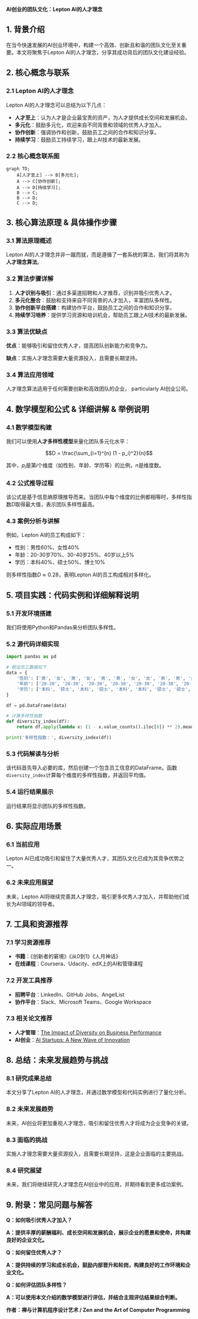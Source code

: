                  

**AI创业的团队文化：Lepton AI的人才理念**

## 1. 背景介绍

在当今快速发展的AI创业环境中，构建一个高效、创新且和谐的团队文化至关重要。本文将聚焦于Lepton AI的人才理念，分享其成功背后的团队文化建设经验。

## 2. 核心概念与联系

### 2.1 Lepton AI的人才理念

Lepton AI的人才理念可以总结为以下几点：

- **人才至上**：认为人才是企业最宝贵的资产，为人才提供成长空间和发展机会。
- **多元化**：鼓励多元化，欢迎来自不同背景和领域的优秀人才加入。
- **协作创新**：强调协作和创新，鼓励员工之间的合作和知识分享。
- **持续学习**：鼓励员工持续学习，跟上AI技术的最新发展。

### 2.2 核心概念联系图

```mermaid
graph TD;
    A[人才至上] --> B[多元化];
    A --> C[协作创新];
    A --> D[持续学习];
    B --> C;
    B --> D;
    C --> D;
```

## 3. 核心算法原理 & 具体操作步骤

### 3.1 算法原理概述

Lepton AI的人才理念并非一蹴而就，而是遵循了一套系统的算法，我们将其称为**人才理念算法**。

### 3.2 算法步骤详解

1. **人才识别与吸引**：通过多渠道招聘和人才推荐，识别并吸引优秀人才。
2. **多元化整合**：鼓励和支持来自不同背景的人才加入，丰富团队多样性。
3. **协作创新平台搭建**：构建协作平台，鼓励员工之间的合作和知识分享。
4. **持续学习培养**：提供学习资源和培训机会，帮助员工跟上AI技术的最新发展。

### 3.3 算法优缺点

**优点**：能够吸引和留住优秀人才，提高团队创新能力和竞争力。

**缺点**：实施人才理念需要大量资源投入，且需要长期坚持。

### 3.4 算法应用领域

人才理念算法适用于任何需要创新和高效团队的企业， particularly AI创业公司。

## 4. 数学模型和公式 & 详细讲解 & 举例说明

### 4.1 数学模型构建

我们可以使用**人才多样性模型**来量化团队多元化水平：

$$D = \frac{\sum_{i=1}^{n} (1 - p_i)^2}{n}$$

其中，$p_i$是第$i$个维度（如性别、年龄、学历等）的比例，$n$是维度数。

### 4.2 公式推导过程

该公式是基于信息熵原理推导而来。当团队中每个维度的比例都相等时，多样性指数$D$取得最大值，表示团队多样性最高。

### 4.3 案例分析与讲解

例如，Lepton AI的员工构成如下：

- 性别：男性60%、女性40%
- 年龄：20-30岁70%、30-40岁25%、40岁以上5%
- 学历：本科40%、硕士50%、博士10%

则多样性指数$D \approx 0.28$，表明Lepton AI的员工构成相对多样化。

## 5. 项目实践：代码实例和详细解释说明

### 5.1 开发环境搭建

我们将使用Python和Pandas来分析团队多样性。

### 5.2 源代码详细实现

```python
import pandas as pd

# 假设员工数据如下
data = {
    '性别': ['男', '女', '男', '女', '男', '男', '女', '女', '男', '男', '女', '女', '男', '男', '女', '女', '男', '男', '女', '女'],
    '年龄': ['20-30', '20-30', '20-30', '20-30', '20-30', '20-30', '20-30', '20-30', '30-40', '30-40', '30-40', '30-40', '40以上', '40以上', '20-30', '20-30', '30-40', '30-40', '20-30', '20-30'],
    '学历': ['本科', '硕士', '本科', '硕士', '本科', '本科', '硕士', '硕士', '硕士', '硕士', '硕士', '硕士', '博士', '博士', '本科', '硕士', '硕士', '硕士', '本科', '硕士']
}

df = pd.DataFrame(data)

# 计算多样性指数
def diversity_index(df):
    return df.apply(lambda x: (1 - x.value_counts().iloc[0]) ** 2).mean()

print('多样性指数：', diversity_index(df))
```

### 5.3 代码解读与分析

该代码首先导入必要的库，然后创建一个包含员工信息的DataFrame。函数`diversity_index`计算每个维度的多样性指数，并返回平均值。

### 5.4 运行结果展示

运行结果将显示团队的多样性指数。

## 6. 实际应用场景

### 6.1 当前应用

Lepton AI已成功吸引和留住了大量优秀人才，其团队文化已成为其竞争优势之一。

### 6.2 未来应用展望

未来，Lepton AI将继续完善其人才理念，吸引更多优秀人才加入，并帮助他们成长为AI领域的领导者。

## 7. 工具和资源推荐

### 7.1 学习资源推荐

- **书籍**：《创新者的窘境》《从0到1》《人月神话》
- **在线课程**：Coursera、Udacity、edX上的AI和管理课程

### 7.2 开发工具推荐

- **招聘平台**：LinkedIn、GitHub Jobs、AngelList
- **协作平台**：Slack、Microsoft Teams、Google Workspace

### 7.3 相关论文推荐

- **人才管理**：[The Impact of Diversity on Business Performance](https://www.mckinsey.com/business-functions/organization/our-insights/the-business-case-for-diversity)
- **AI创业**：[AI Startups: A New Wave of Innovation](https://www.entrepreneur.com/article/314422)

## 8. 总结：未来发展趋势与挑战

### 8.1 研究成果总结

本文分享了Lepton AI的人才理念，并通过数学模型和代码实例进行了量化分析。

### 8.2 未来发展趋势

未来，AI创业将更加重视人才理念，吸引和留住优秀人才将成为企业竞争的关键。

### 8.3 面临的挑战

实施人才理念需要大量资源投入，且需要长期坚持，这是企业面临的主要挑战。

### 8.4 研究展望

未来，我们将继续研究人才理念在AI创业中的应用，并期待看到更多成功案例。

## 9. 附录：常见问题与解答

**Q：如何吸引优秀人才加入？**

**A：提供丰厚的薪酬福利、成长空间和发展机会，展示企业的愿景和使命，并构建良好的企业文化。**

**Q：如何留住优秀人才？**

**A：提供持续的学习和成长机会，鼓励内部晋升和轮岗，构建良好的工作环境和企业文化。**

**Q：如何评估团队多样性？**

**A：可以使用本文介绍的数学模型进行评估，并结合主观评估结果综合判断。**

**作者：禅与计算机程序设计艺术 / Zen and the Art of Computer Programming**

